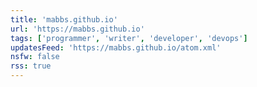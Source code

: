 ```yaml
---
title: 'mabbs.github.io'
url: 'https://mabbs.github.io'
tags: ['programmer‌', 'writer', 'developer', 'devops']
updatesFeed: 'https://mabbs.github.io/atom.xml'
nsfw: false
rss: true
---
```

